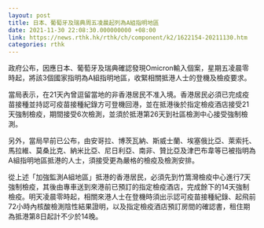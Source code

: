 ```yaml
---
layout: post
title: 日本、葡萄牙及瑞典周五凌晨起列為A組指明地區
date: 2021-11-30 22:08:30.000000000 +08:00
link: https://news.rthk.hk/rthk/ch/component/k2/1622154-20211130.htm
categories: rthk
---
```


政府公布，因應日本、葡萄牙及瑞典確認發現Omicron輸入個案，星期五凌晨零時起，將該3個國家指明為A組指明地區，收緊相關抵港人士的登機及檢疫要求。

當局表示，在21天內曾逗留當地的非香港居民不准入境。香港居民必須已完成疫苗接種並持認可疫苗接種紀錄方可登機回港，並在抵港後於指定檢疫酒店接受21天強制檢疫，期間接受6次檢測，並須於抵港第26天到社區檢測中心接受強制檢測。

另外，當局早前已公布，由安哥拉、博茨瓦納、斯威士蘭、埃塞俄比亞、萊索托、馬拉維、莫桑比克、納米比亞、尼日利亞、南非、贊比亞及津巴布韋等已被指明為A組指明地區抵港的人士，須接受更為嚴格的檢疫及檢測安排。

從上述「加強監測A組地區」抵港的香港居民，必須先到竹篙灣檢疫中心進行7天強制檢疫，其後由專車送到來港前已預訂的指定檢疫酒店，完成餘下的14天強制檢疫。明天凌晨零時起，相關來港人士在登機時須出示認可疫苗接種紀錄、起飛前72小時內核酸檢測陰性結果證明，以及指定檢疫酒店預訂房間的確認書，租住期為抵港第8日起計不少於14晚。
